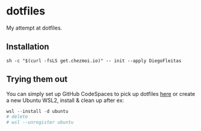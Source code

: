 # dotfiles

My attempt at dotfiles.

## Installation

`sh -c "$(curl -fsLS get.chezmoi.io)" -- init --apply DiegoFleitas`

## Trying them out

You can simply set up GitHub CodeSpaces to pick up dotfiles [here](https://github.com/settings/codespaces)
or create a new Ubuntu WSL2, install & clean up after
ex:

```powershell
wsl --install -d ubuntu
# delete
# wsl --unregister ubuntu
```
